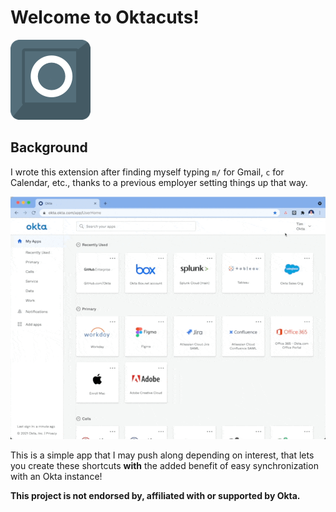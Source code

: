 # Welcome to Oktacuts!

![](src/assets/img/icon-128.png)

## Background

I wrote this extension after finding myself typing `m/` for Gmail, `c` for Calendar, etc., thanks to a previous employer setting things up that way.

![](src/assets/img/walkthru.gif)

This is a simple app that I may push along depending on interest, that lets you create these shortcuts **with** the added benefit of easy synchronization with an Okta instance!

**This project is not endorsed by, affiliated with or supported by Okta.**
